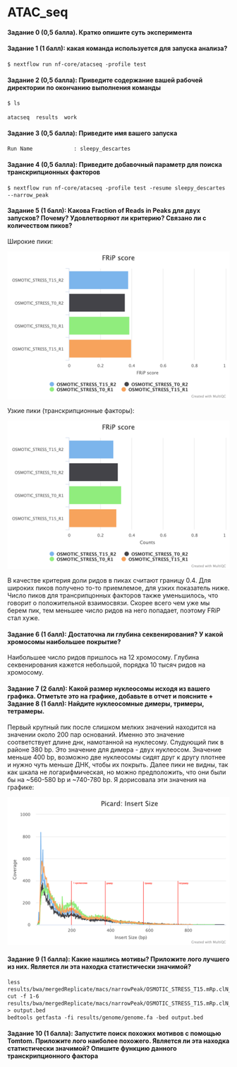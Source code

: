 # ATAC_seq

#### Задание 0 (0,5 балла). Кратко опишите суть эксперимента

#### Задание 1 (1 балл): какая команда используется для запуска анализа?
```
$ nextflow run nf-core/atacseq -profile test
```
#### Задание 2 (0,5 балла): Приведите содержание вашей рабочей директории по окончанию выполнения команды
```
$ ls

atacseq  results  work
```
#### Задание 3 (0,5 балла): Приведите имя вашего запуска
```
Run Name             : sleepy_descartes
```
#### Задание 4 (0,5 балла): Приведите добавочный параметр для поиска транскрипционных факторов
```
$ nextflow run nf-core/atacseq -profile test -resume sleepy_descartes --narrow_peak
```
#### Задание 5 (1 балл): Какова Fraction of Reads in Peaks для двух запусков? Почему? Удовлетворяют ли критерию? Связано ли с количеством пиков?

Широкие пики:

![GitHub Logo](mqc_hcplot_mrecxaodyq.png)

Узкие пики (транскрипционные факторы):

![GitHub Logo](mqc_hcplot_aihytrcpes.png)

В качестве критерия доли ридов в пиках считают границу 0.4. Для широких пиков получено то-то приемлемое, для узких показатель ниже. Число пиков для трансрипцонных факторов также уменьшилось, что говорит о положительной взаимосвязи. Скорее всего чем уже мы берем пик, тем меньшее число ридов на него попадает, поэтому FRiP стал хуже.

#### Задание 6 (1 балл): Достаточна ли глубина секвенирования? У какой хромосомы наибольшее покрытие?

Наибольшее число ридов пришлось на 12 хромосому. Глубина секвенирования кажется небольшой, порядка 10 тысяч ридов на хромосому.

#### Задание 7 (2 балл): Какой размер нуклеосомы исходя из вашего графика. Отметьте это на графике, добавьте в отчет и поясните + Задание 8 (1 балл): Найдите нуклеосомные димеры, тримеры, тетрамеры.

Первый крупный пик после слишком мелких значений находится на значении около 200 пар оснований. Именно это значение соответствует длине днк, намотанной на нуклесому. Слудующий пик в районе 380 bp. Это значение для димера - двух нуклеосом. Значение меньше 400 bp, возможно две нуклеосомы сидят друг к другу плотнее и нужно чуть меньше ДНК, чтобы их покрыть. Далее пики не видны, так как шкала не логарифмическая, но можно предположить, что они были бы на ~560-580 bp и ~740-780 bp. Я дорисовала эти значения на графике:

![GitHub Logo](picard_insert_size.png)

#### Задание 9 (1 балла): Какие нашлись мотивы? Приложите лого лучшего из них. Является ли эта находка статистически значимой?

```
less results/bwa/mergedReplicate/macs/narrowPeak/OSMOTIC_STRESS_T15.mRp.clN_peaks.narrowPeak
cut -f 1-6 results/bwa/mergedReplicate/macs/narrowPeak/OSMOTIC_STRESS_T15.mRp.clN_peaks.narrowPeak > output.bed
bedtools getfasta -fi results/genome/genome.fa -bed output.bed
```

#### Задание 10 (1 балла): Запустите поиск похожих мотивов с помощью Tomtom. Приложите лого наиболее похожего. Является ли эта находка статистически значимой? Опишите функцию данного транскрипционного фактора
